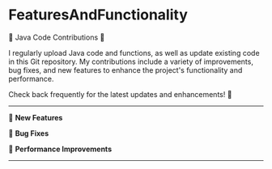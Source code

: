 # FeaturesAndFunctionality

🌟 Java Code Contributions 🌟

I regularly upload Java code and functions, as well as update existing code in this Git repository. My contributions include a variety of improvements, bug fixes, and new features to enhance the project's functionality and performance.

Check back frequently for the latest updates and enhancements! 🚀

---

🔹 **New Features**

🔹 **Bug Fixes**

🔹 **Performance Improvements**

---
